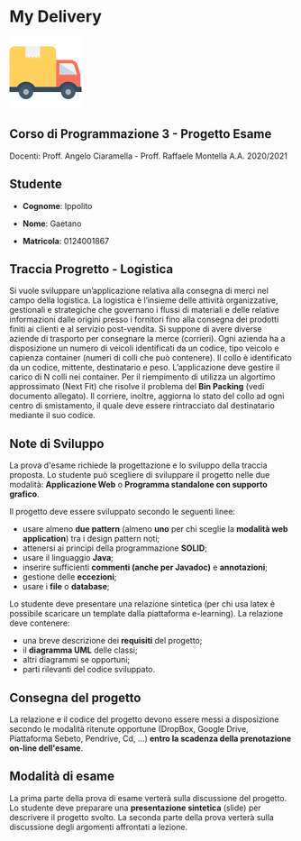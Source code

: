 # My Delivery
![logo](https://github.com/BertoBraghequadre/MyDelivery/blob/READ-ME/001-delivery-truck.png)

## Corso di Programmazione 3 - Progetto Esame
Docenti: Proff. Angelo Ciaramella - Proff. Raffaele Montella
A.A. 2020/2021

## Studente
* **Cognome**: Ippolito

* **Nome**: Gaetano

* **Matricola**: 0124001867

## Traccia Progretto - Logistica
Si vuole sviluppare un’applicazione relativa alla consegna di merci nel campo
della logistica. La logistica è l’insieme delle attività organizzative, gestionali e
strategiche che governano i flussi di materiali e delle relative informazioni dalle
origini presso i fornitori fino alla consegna dei prodotti finiti ai clienti e al servizio post-vendita.
Si suppone di avere diverse aziende di trasporto per consegnare la merce (corrieri). Ogni azienda ha a disposizione un numero di veicoli identificati da un
codice, tipo veicolo e capienza container (numeri di colli che può contenere).
Il collo è identificato da un codice, mittente, destinatario e peso. L’applicazione 
deve gestire il carico di N colli nei container. Per il riempimento di utilizza un
algortimo approssimato (Next Fit) che risolve il problema del **Bin Packing** (vedi
documento allegato).
Il corriere, inoltre, aggiorna lo stato del collo ad ogni centro di smistamento, il
quale deve essere rintracciato dal destinatario mediante il suo codice.

## Note di Sviluppo 

La prova d'esame richiede la progettazione e lo sviluppo della traccia proposta. Lo studente può scegliere di sviluppare il progetto nelle due modalità: **Applicazione Web** o **Programma standalone con supporto grafico**.

Il progetto deve essere sviluppato secondo le seguenti linee:
* usare almeno **due pattern** (almeno **uno** per chi sceglie la **modalità web application**) tra i design pattern noti;
* attenersi ai principi della programmazione **SOLID**;
* usare il linguaggio **Java**;
* inserire sufficienti **commenti (anche per Javadoc)** e **annotazioni**;
* gestione delle **eccezioni**;
* usare i **file** o **database**;

Lo studente deve presentare una relazione sintetica (per chi usa latex è possibile scaricare un template dalla piattaforma e-learning). La relazione deve contenere:

* una breve descrizione dei **requisiti** del progetto;
* il **diagramma UML** delle classi;
* altri diagrammi se opportuni;
* parti rilevanti del codice sviluppato.

## Consegna del progetto
La relazione e il codice del progetto devono essere messi a disposizione secondo le modalità ritenute opportune (DropBox, Google Drive, Piattaforma Sebeto, Pendrive, Cd, ...) **entro la scadenza della prenotazione on-line dell'esame**.

## Modalità di esame
La prima parte della prova di esame verterà sulla discussione del progetto. Lo studente deve preparare una **presentazione sintetica** (slide) per descrivere il progetto svolto. La seconda parte della prova verterà sulla discussione degli argomenti affrontati a lezione.
